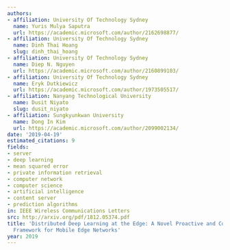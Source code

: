 ```yaml
---
authors:
- affiliation: University Of Technology Sydney
  name: Yuris Mulya Saputra
  url: https://academic.microsoft.com/author/2162698877/
- affiliation: University Of Technology Sydney
  name: Dinh Thai Hoang
  slug: dinh_thai_hoang
- affiliation: University Of Technology Sydney
  name: Diep N. Nguyen
  url: https://academic.microsoft.com/author/2160899103/
- affiliation: University Of Technology Sydney
  name: Eryk Dutkiewicz
  url: https://academic.microsoft.com/author/1973505517/
- affiliation: Nanyang Technological University
  name: Dusit Niyato
  slug: dusit_niyato
- affiliation: Sungkyunkwan University
  name: Dong In Kim
  url: https://academic.microsoft.com/author/2099002134/
date: '2019-04-19'
estimated_citations: 9
fields:
- server
- deep learning
- mean squared error
- private information retrieval
- computer network
- computer science
- artificial intelligence
- content server
- prediction algorithms
in: IEEE Wireless Communications Letters
src: http://arxiv.org/pdf/1812.05374.pdf
title: 'Distributed Deep Learning at the Edge: A Novel Proactive and Cooperative Caching
  Framework for Mobile Edge Networks'
year: 2019
---
```


